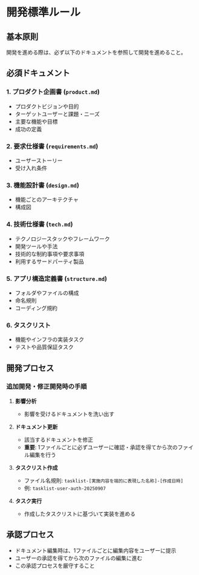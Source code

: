 # 開発標準ルール

## 基本原則
開発を進める際は、必ず以下のドキュメントを参照して開発を進めること。

## 必須ドキュメント

### 1. プロダクト企画書 (`product.md`)
- プロダクトビジョンや目的
- ターゲットユーザーと課題・ニーズ  
- 主要な機能や目標
- 成功の定義

### 2. 要求仕様書 (`requirements.md`)
- ユーザーストーリー
- 受け入れ条件

### 3. 機能設計書 (`design.md`)
- 機能ごとのアーキテクチャ
- 構成図

### 4. 技術仕様書 (`tech.md`)
- テクノロジースタックやフレームワーク
- 開発ツールや手法
- 技術的な制約事項や要求事項
- 利用するサードパーティ製品

### 5. アプリ構造定義書 (`structure.md`)
- フォルダやファイルの構成
- 命名規則
- コーディング規約

### 6. タスクリスト
- 機能やインフラの実装タスク
- テストや品質保証タスク

## 開発プロセス

### 追加開発・修正開発時の手順

1. **影響分析**
   - 影響を受けるドキュメントを洗い出す

2. **ドキュメント更新**
   - 該当するドキュメントを修正
   - **重要**: 1ファイルごとに必ずユーザーに確認・承認を得てから次のファイル編集を行う

3. **タスクリスト作成**
   - ファイル名規則: `tasklist-[実施内容を端的に表現した名称]-[作成日時]`
   - 例: `tasklist-user-auth-20250907`

4. **タスク実行**
   - 作成したタスクリストに基づいて実装を進める

## 承認プロセス
- ドキュメント編集時は、1ファイルごとに編集内容をユーザーに提示
- ユーザーの承認を得てから次のファイルの編集に進む
- この承認プロセスを厳守すること